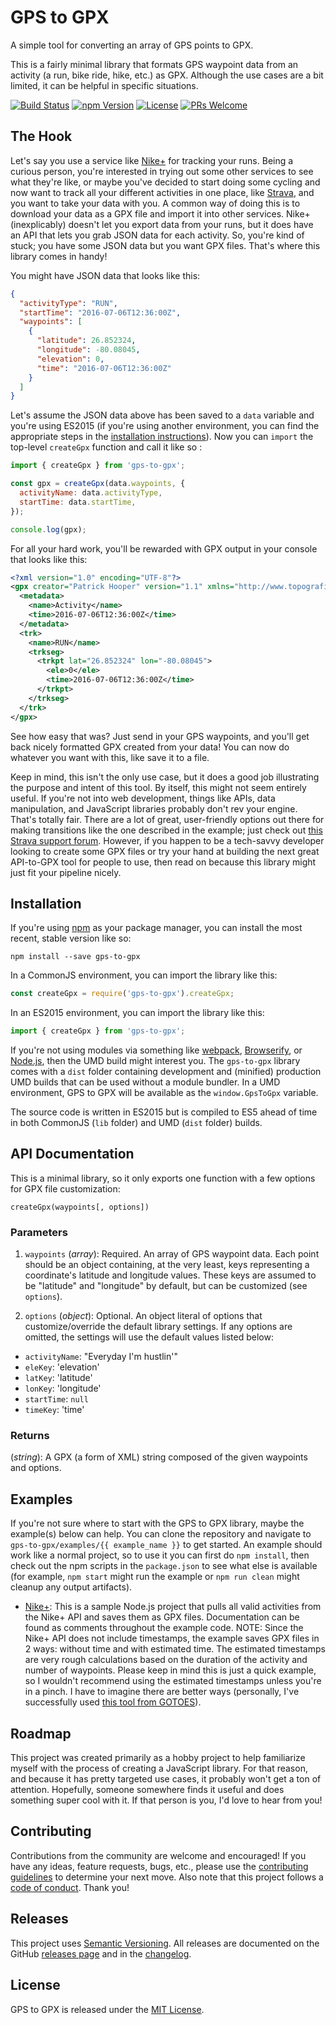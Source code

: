 # GPS to GPX

A simple tool for converting an array of GPS points to GPX.

This is a fairly minimal library that formats GPS waypoint data from an activity (a run, bike ride, hike, etc.) as GPX. Although the use cases are a bit limited, it can be helpful in specific situations.

[![Build Status](https://img.shields.io/travis/impatrickhooper/gps-to-gpx.svg?style=flat-square)](https://travis-ci.org/impatrickhooper/gps-to-gpx)
[![npm Version](https://img.shields.io/npm/v/gps-to-gpx.svg?style=flat-square)](https://www.npmjs.com/package/gps-to-gpx)
[![License](https://img.shields.io/github/license/mashape/apistatus.svg?style=flat-square)](https://github.com/impatrickhooper/gps-to-gpx/blob/master/LICENSE)
[![PRs Welcome](https://img.shields.io/badge/PRs-welcome-brightgreen.svg?style=flat-square)](https://github.com/impatrickhooper/gps-to-gpx/blob/master/CONTRIBUTING.md)

## The Hook

Let's say you use a service like [Nike+](https://www.nike.com/US/en_US/p/activity) for tracking your runs. Being a curious person, you're interested in trying out some other services to see what they're like, or maybe you've decided to start doing some cycling and now want to track all your different activities in one place, like [Strava](https://www.strava.com/dashboard), and you want to take your data with you. A common way of doing this is to download your data as a GPX file and import it into other services. Nike+ (inexplicably) doesn't let you export data from your runs, but it does have an API that lets you grab JSON data for each activity. So, you're kind of stuck; you have some JSON data but you want GPX files. That's where this library comes in handy!

You might have JSON data that looks like this:

```json
{
  "activityType": "RUN",
  "startTime": "2016-07-06T12:36:00Z",
  "waypoints": [
    {
      "latitude": 26.852324,
      "longitude": -80.08045,
      "elevation": 0,
      "time": "2016-07-06T12:36:00Z"
    }
  ]
}
```

Let's assume the JSON data above has been saved to a `data` variable and you're using ES2015 (if you're using another environment, you can find the appropriate steps in the [installation instructions](#user-content-installation)). Now you can `import` the top-level `createGpx` function and call it like so :

```javascript
import { createGpx } from 'gps-to-gpx';

const gpx = createGpx(data.waypoints, {
  activityName: data.activityType,
  startTime: data.startTime,
});

console.log(gpx);
```

For all your hard work, you'll be rewarded with GPX output in your console that looks like this:

```xml
<?xml version="1.0" encoding="UTF-8"?>
<gpx creator="Patrick Hooper" version="1.1" xmlns="http://www.topografix.com/GPX/1/1" xmlns:xsi="http://www.w3.org/2001/XMLSchema-instance" xsi:schemaLocation="http://www.topografix.com/GPX/1/1 http://www.topografix.com/GPX/1/1/gpx.xsd http://www.garmin.com/xmlschemas/GpxExtensions/v3 http://www.garmin.com/xmlschemas/GpxExtensionsv3.xsd http://www.garmin.com/xmlschemas/TrackPointExtension/v1 http://www.garmin.com/xmlschemas/TrackPointExtensionv1.xsd">
  <metadata>
    <name>Activity</name>
    <time>2016-07-06T12:36:00Z</time>
  </metadata>
  <trk>
    <name>RUN</name>
    <trkseg>
      <trkpt lat="26.852324" lon="-80.08045">
        <ele>0</ele>
        <time>2016-07-06T12:36:00Z</time>
      </trkpt>
    </trkseg>
  </trk>
</gpx>
```

See how easy that was? Just send in your GPS waypoints, and you'll get back nicely formatted GPX created from your data! You can now do whatever you want with this, like save it to a file.

Keep in mind, this isn't the only use case, but it does a good job illustrating the purpose and intent of this tool. By itself, this might not seem entirely useful. If you're not into web development, things like APIs, data manipulation, and JavaScript libraries probably don't rev your engine. That's totally fair. There are a lot of great, user-friendly options out there for making transitions like the one described in the example; just check out [this Strava support forum](https://support.strava.com/hc/en-us/community/posts/208835477-Sync-Nike-to-Strava). However, if you happen to be a tech-savvy developer looking to create some GPX files or try your hand at building the next great API-to-GPX tool for people to use, then read on because this library might just fit your pipeline nicely.

## Installation

If you're using [npm](https://www.npmjs.com/) as your package manager, you can install the most recent, stable version like so:

```
npm install --save gps-to-gpx
```

In a CommonJS environment, you can import the library like this:

```javascript
const createGpx = require('gps-to-gpx').createGpx;
```

In an ES2015 environment, you can import the library like this:

```javascript
import { createGpx } from 'gps-to-gpx';
```

If you're not using modules via something like [webpack](http://webpack.github.io/), [Browserify](http://browserify.org/), or [Node.js](https://nodejs.org/en/), then the UMD build might interest you. The `gps-to-gpx` library comes with a `dist` folder containing development and (minified) production UMD builds that can be used without a module bundler. In a UMD environment, GPS to GPX will be available as the `window.GpsToGpx` variable.

The source code is written in ES2015 but is compiled to ES5 ahead of time in both CommonJS (`lib` folder) and UMD (`dist` folder) builds.

## API Documentation

This is a minimal library, so it only exports one function with a few options for GPX file customization:

```
createGpx(waypoints[, options])
```

### Parameters

1. `waypoints` (*array*): Required. An array of GPS waypoint data. Each point should be an object containing, at the very least, keys representing a coordinate's latitude and longitude values. These keys are assumed to be "latitude" and "longitude" by default, but can be customized (see `options`).

2. `options` (*object*): Optional. An object literal of options that customize/override the default library settings. If any options are omitted, the settings will use the default values listed below:

  - `activityName`: "Everyday I'm hustlin'"
  - `eleKey`: 'elevation'
  - `latKey`: 'latitude'
  - `lonKey`: 'longitude'
  - `startTime`: `null`
  - `timeKey`: 'time'

### Returns

(*string*): A GPX (a form of XML) string composed of the given waypoints and options.

## Examples

If you're not sure where to start with the GPS to GPX library, maybe the example(s) below can help. You can clone the repository and navigate to `gps-to-gpx/examples/{{ example_name }}` to get started. An example should work like a normal project, so to use it you can first do `npm install`, then check out the npm scripts in the `package.json` to see what else is available (for example, `npm start` might run the example or `npm run clean` might cleanup any output artifacts).

- [Nike+](https://github.com/impatrickhooper/gps-to-gpx/tree/master/examples/nikeplus): This is a sample Node.js project that pulls all valid activities from the Nike+ API and saves them as GPX files. Documentation can be found as comments throughout the example code. NOTE: Since the Nike+ API does not include timestamps, the example saves GPX files in 2 ways: without time and with estimated time. The estimated timestamps are very rough calculations based on the duration of the activity and number of waypoints. Please keep in mind this is just a quick example, so I wouldn't recommend using the estimated timestamps unless you're in a pinch. I have to imagine there are better ways (personally, I've successfully used [this tool from GOTOES](http://gotoes.org/strava/Add_Timestamps_To_GPX.php)).

## Roadmap

This project was created primarily as a hobby project to help familiarize myself with the process of creating a JavaScript library. For that reason, and because it has pretty targeted use cases, it probably won't get a ton of attention. Hopefully, someone somewhere finds it useful and does something super cool with it. If that person is you, I'd love to hear from you!

## Contributing

Contributions from the community are welcome and encouraged! If you have any ideas, feature requests, bugs, etc., please use the [contributing guidelines](https://github.com/impatrickhooper/gps-to-gpx/blob/master/CONTRIBUTING.md) to determine your next move. Also note that this project follows a [code of conduct](https://github.com/impatrickhooper/gps-to-gpx/blob/master/CODE_OF_CONDUCT.md). Thank you!

## Releases

This project uses [Semantic Versioning](http://semver.org/). All releases are documented on the GitHub [releases page](https://github.com/impatrickhooper/gps-to-gpx/releases) and in the [changelog](https://github.com/impatrickhooper/gps-to-gpx/blob/master/CHANGELOG.md).

## License

GPS to GPX is released under the [MIT License](https://github.com/impatrickhooper/gps-to-gpx/blob/master/LICENSE).

